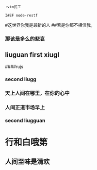 	:vim民工
	
	I#EF node-restf
#这世界你我是最新的人
##若是你都不相信我，
### 那该是多么的悲哀
## liuguan  first xiugI
####rujs
### second liugg
### 天上人间在哪里，在你的心中
### 人间正道市场早上
### second liugguan
# 行和白哦第
## 人间至味是清欢
